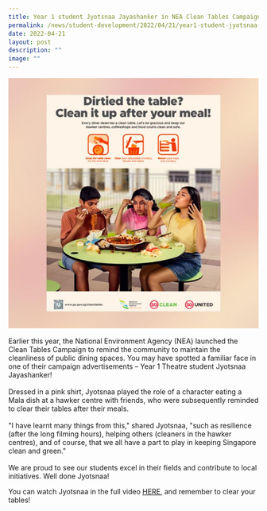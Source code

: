 ```yaml
---
title: Year 1 student Jyotsnaa Jayashanker in NEA Clean Tables Campaign
permalink: /news/student-development/2022/04/21/year1-student-jyotsnaa-jayashanker-in-nea-clean-tables-campaign/
date: 2022-04-21
layout: post
description: ""
image: ""
---
```

![](/images/nea-clean-tables-campaign74f8a252fed369fba7eaff0000314707.jpg)

Earlier this year, the National Environment Agency (NEA) launched the Clean Tables Campaign to remind the community to maintain the cleanliness of public dining spaces. You may have spotted a familiar face in one of their campaign advertisements – Year 1 Theatre student Jyotsnaa Jayashanker!  
   
Dressed in a pink shirt, Jyotsnaa played the role of a character eating a Mala dish at a hawker centre with friends, who were subsequently reminded to clear their tables after their meals.  
   
"I have learnt many things from this," shared Jyotsnaa, "such as resilience (after the long filming hours), helping others (cleaners in the hawker centres), and of course, that we all have a part to play in keeping Singapore clean and green."  
   
We are proud to see our students excel in their fields and contribute to local initiatives. Well done Jyotsnaa!  

You can watch Jyotsnaa in the full video [HERE](https://fb.watch/78rSiWJjkI/), and remember to clear your tables!